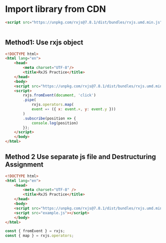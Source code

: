 # Import library from CDN

```html
<script src="https://unpkg.com/rxjs@7.8.1/dist/bundles/rxjs.umd.min.js"></script>
    
```
## Method1: Use rxjs object
```html
<!DOCTYPE html>
<html lang="en">
    <head>
        <meta charset="UTF-8"/>
        <title>RxJS Practice</title>
    </head>
    <body>
    <script src="https://unpkg.com/rxjs@7.8.1/dist/bundles/rxjs.umd.min.js"></script>
    <script>
        rxjs.fromEvent(document, 'click')
        .pipe(
            rxjs.operators.map(
            event =› ({ x: event.×, y: event.y }))
        )
        .subscribe(position => {
            console.log(position)
        });
    </script>
    </body>
</html>
```

## Method 2 Use separate js file and  Destructuring Assignment
```html
<!DOCTYPE html>
<html lang="en">
    <head>
        <meta charset="UTF-8" />
        <title>RxJS Practice</title>
    </head>
    <body>
    <script src="https://unpkg.com/rxjs@7.8.1/dist/bundles/rxjs.umd.min.js"></script>
    <script src="example.js"></script>
    </body>
</html>
```

```js
const { fromEvent } = rxjs;
const { map } = rxjs.operators;

```
